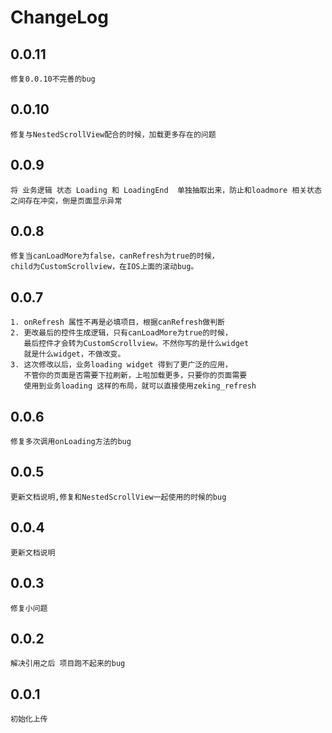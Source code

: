 
# ChangeLog

## 0.0.11

    修复0.0.10不完善的bug

## 0.0.10

    修复与NestedScrollView配合的时候，加载更多存在的问题

## 0.0.9

    将 业务逻辑 状态 Loading 和 LoadingEnd  单独抽取出来，防止和loadmore 相关状态之间存在冲突，倒是页面显示异常

## 0.0.8

    修复当canLoadMore为false，canRefresh为true的时候，
    child为CustomScrollview，在IOS上面的滚动bug。

## 0.0.7

    1. onRefresh 属性不再是必填项目，根据canRefresh做判断
    2. 更改最后的控件生成逻辑，只有canLoadMore为true的时候，
       最后控件才会转为CustomScrollview。不然你写的是什么widget
       就是什么widget，不做改变。
    3. 这次修改以后，业务loading widget 得到了更广泛的应用，
       不管你的页面是否需要下拉刷新，上啦加载更多，只要你的页面需要
       使用到业务loading 这样的布局，就可以直接使用zeking_refresh

## 0.0.6

    修复多次调用onLoading方法的bug

## 0.0.5

    更新文档说明,修复和NestedScrollView一起使用的时候的bug

## 0.0.4

    更新文档说明

## 0.0.3

    修复小问题

## 0.0.2

    解决引用之后 项目跑不起来的bug


## 0.0.1

    初始化上传

